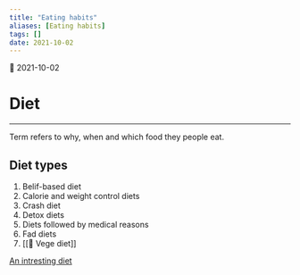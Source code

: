 ```yaml
---
title: "Eating habits"
aliases: [Eating habits]
tags: []
date: 2021-10-02
---
```

🌱 2021-10-02
# Diet
___
Term refers to why, when and which food they people eat. 


## Diet types
1. Belif-based diet
2. Calorie and weight control diets
3. Crash diet
4. Detox diets
5. Diets followed by medical reasons
6. Fad diets
7. [[🥦 Vege diet]]

[An intresting diet](https://en.wikipedia.org/wiki/Okinawa_diet)
